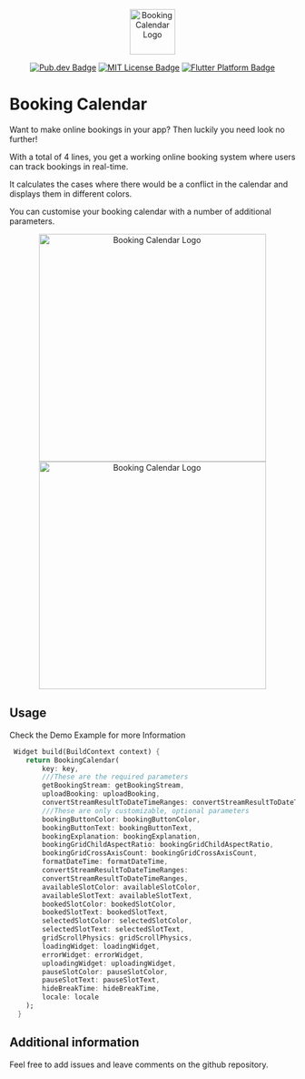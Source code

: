 <p align="center">
	<img src="https://raw.githubusercontent.com/radikris/booking_calendar/main/example/assets/booking_calendar_logo.png" height="80" alt="Booking Calendar Logo" />
</p>
<p align="center">
	<a href="https://pub.dev/packages/booking_calendar"><img src="https://img.shields.io/pub/v/focus_detector.svg" alt="Pub.dev Badge"></a>
	<a href="https://opensource.org/licenses/MIT"><img src="https://img.shields.io/badge/license-MIT-purple.svg" alt="MIT License Badge"></a>
	<a href="https://github.com/radikris/booking_calendar"><img src="https://img.shields.io/badge/platform-flutter-ff69b4.svg" alt="Flutter Platform Badge"></a>
</p>

# Booking Calendar

Want to make online bookings in your app? Then luckily you need look no further!

With a total of 4 lines, you get a working online booking system where users can track bookings in real-time.

It calculates the cases where there would be a conflict in the calendar and displays them in different colors.

You can customise your booking calendar with a number of additional parameters.

<p align="center">
	<img src="https://raw.githubusercontent.com/radikris/booking_calendar/main/example/assets/booking_calendar_demo2.png" height="400" alt="Booking Calendar Logo" />
	<img src="https://raw.githubusercontent.com/radikris/booking_calendar/main/example/assets/booking_calendar_demo.gif" height="400" alt="Booking Calendar Logo" />
</p>

## Usage

Check the Demo Example for more Information

```dart
 Widget build(BuildContext context) {
    return BookingCalendar(
        key: key,
        ///These are the required parameters
        getBookingStream: getBookingStream,
        uploadBooking: uploadBooking,
        convertStreamResultToDateTimeRanges: convertStreamResultToDateTimeRanges,
        ///These are only customizable, optional parameters
        bookingButtonColor: bookingButtonColor,
        bookingButtonText: bookingButtonText,
        bookingExplanation: bookingExplanation,
        bookingGridChildAspectRatio: bookingGridChildAspectRatio,
        bookingGridCrossAxisCount: bookingGridCrossAxisCount,
        formatDateTime: formatDateTime,
        convertStreamResultToDateTimeRanges:
        convertStreamResultToDateTimeRanges,
        availableSlotColor: availableSlotColor,
        availableSlotText: availableSlotText,
        bookedSlotColor: bookedSlotColor,
        bookedSlotText: bookedSlotText,
        selectedSlotColor: selectedSlotColor,
        selectedSlotText: selectedSlotText,
        gridScrollPhysics: gridScrollPhysics,
        loadingWidget: loadingWidget,
        errorWidget: errorWidget,
        uploadingWidget: uploadingWidget,
        pauseSlotColor: pauseSlotColor,
        pauseSlotText: pauseSlotText,
        hideBreakTime: hideBreakTime,
        locale: locale
    );
  }
```

## Additional information

Feel free to add issues and leave comments on the github repository.
